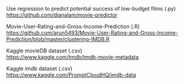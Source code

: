 Use regression to predict potential success of low-budget films (.py)\
https://github.com/dianalam/movie-predictor

Movie-User-Rating-and-Gross-Income-Prediction (.R)\
https://github.com/arun5493/Movie-User-Rating-and-Gross-Income-Prediction/blob/master/clustering-IMDB.R

Kaggle movieDB dataset (.csv)\
https://www.kaggle.com/tmdb/tmdb-movie-metadata

Kaggle imdb dataset (.csv)\
https://www.kaggle.com/PromptCloudHQ/imdb-data
